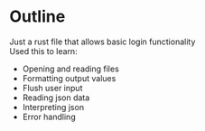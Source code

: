 # Outline
Just a rust file that allows basic login functionality\
Used this to learn:
- Opening and reading files
- Formatting output values
- Flush user input
- Reading json data
- Interpreting json
- Error handling